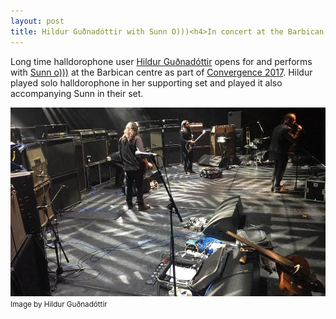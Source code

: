 ```yaml
---
layout: post
title: Hildur Guðnadóttir with Sunn O)))<h4>In concert at the Barbican, London</h4>
---
```

Long time halldorophone user [Hildur Guðnadóttir](http://www.hildurness.com/) opens for and performs with [Sunn o)))](https://sunn.southernlord.com/) at the Barbican centre as part of [Convergence 2017](http://www.convergence-london.com/2017/event/sunn-o-hildur-gudnadottir). Hildur played solo halldorophone in her supporting set and played it also accompanying Sunn in their set.

![Drone gods](/public/img/barbican2.jpg)
<small>Image by Hildur Guðnadóttir</small>
